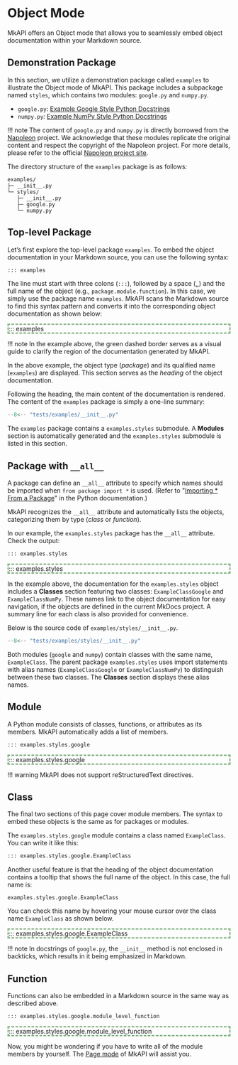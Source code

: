 # Object Mode

MkAPI offers an Object mode that allows you to seamlessly
embed object documentation within your Markdown source.

## Demonstration Package

In this section, we utilize a demonstration package called
`examples` to illustrate the Object mode of MkAPI.
This package includes a subpackage named `styles`, which contains
two modules: `google.py` and `numpy.py`.

- `google.py`: [Example Google Style Python Docstrings][google]
- `numpy.py`: [Example NumPy Style Python Docstrings][numpy]

!!! note
    The content of `google.py` and `numpy.py` is directly borrowed
    from the [Napoleon][napoleon] project.
    We acknowledge that these modules replicate the original content
    and respect the copyright of the Napoleon project.
    For more details, please refer to the official
    [Napoleon project site][napoleon].

[napoleon]: https://sphinxcontrib-napoleon.readthedocs.io/en/latest/
[google]: https://sphinxcontrib-napoleon.readthedocs.io/en/latest/example_google.html
[numpy]: https://sphinxcontrib-napoleon.readthedocs.io/en/latest/example_numpy.html

The directory structure of the `examples` package is as follows:

```text
examples/
├─ __init__.py
└─ styles/
   ├─ __init__.py
   ├─ google.py
   └─ numpy.py
```

## Top-level Package

Let’s first explore the top-level package `examples`.
To embed the object documentation in your Markdown source,
you can use the following syntax:

```markdown
::: examples
```

The line must start with three colons (`:::`), followed by a
space (<code>&blank;</code>) and the full name of the object
(e.g., `package.module.function`).
In this case, we simply use the package name `examples`.
MkAPI scans the Markdown source to find this syntax pattern
and converts it into the corresponding object documentation
as shown below:

<div markdown="1" style="border: 3px dashed #22772288;">
::: examples
</div>

!!! note
    In the example above, the green dashed border serves as a visual
    guide to clarify the region of the documentation generated by MkAPI.

In the above example,
the object type (*package*) and its qualified name (`examples`)
are displayed.
This section serves as the *heading* of the object documentation.

Following the heading, the main content of the documentation is rendered.
The content of the `examples` package is simply a one-line summary:

```python title="examples/__init__.py"
--8<-- "tests/examples/__init__.py"
```

The `examples` package contains a `examples.styles` submodule.
A **Modules** section is automatically generated and the `examples.styles` submodule
is listed in this section.

## Package with `__all__`

A package can define an `__all__` attribute to specify which
names should be imported when `from package import *` is used.
(Refer to "[Importing * From a Package][1]" in the Python documentation.)

[1]: https://docs.python.org/3/tutorial/modules.html#importing-from-a-package

MkAPI recognizes the `__all__` attribute and automatically lists the objects,
categorizing them by type (*class* or *function*).

In our example, the `examples.styles` package has the `__all__` attribute.
Check the output:

```markdown
::: examples.styles
```

<div markdown="1" style="border: 3px dashed #22772288;">
::: examples.styles
</div>

In the example above, the documentation for the `examples.styles`
object includes a **Classes** section featuring two classes:
`ExampleClassGoogle` and `ExampleClassNumPy`.
These names link to the object documentation for easy navigation,
if the objects are defined in the current MkDocs project.
A summary line for each class is also provided for convenience.

Below is the source code of `examples/styles/__init__.py`.

```python title="examples/styles/__init__.py"
--8<-- "tests/examples/styles/__init__.py"
```

Both modules (`google` and `numpy`) contain classes with the same name,
`ExampleClass`.
The parent package `examples.styles` uses import statements with alias names
(`ExampleClassGoogle` or `ExampleClassNumPy`) to distinguish between these two classes.
The **Classes** section displays these alias names.

## Module

A Python module consists of classes, functions, or attributes as its members.
MkAPI automatically adds a list of members.

```markdown
::: examples.styles.google
```

<div markdown="1" style="border: 3px dashed #22772288;">
::: examples.styles.google
</div>

!!! warning
    MkAPI does not support reStructuredText directives.

## Class

The final two sections of this page cover module members.
The syntax to embed these objects is the same as for packages or modules.

The `examples.styles.google` module contains a class
named `ExampleClass`. You can write it like this:

```markdown
::: examples.styles.google.ExampleClass
```

Another useful feature is that the heading of the object documentation
contains a tooltip that shows the full name of the object.
In this case, the full name is:

    examples.styles.google.ExampleClass

You can check this name by hovering your mouse cursor over the
class name `ExampleClass` as shown below.

<div markdown="1" style="border: 3px dashed #22772288;">
::: examples.styles.google.ExampleClass
</div>

!!! note
    In docstrings of `google.py`, the `__init__` method is not enclosed in backticks,
    which results in it being emphasized in Markdown.

## Function

Functions can also be embedded in a Markdown source
in the same way as described above.

```markdown
::: examples.styles.google.module_level_function
```

<div markdown="1" style="border: 3px dashed #22772288;">
::: examples.styles.google.module_level_function
</div>

Now, you might be wondering if you have to write all of the
module members by yourself.
The [Page mode](page.md) of MkAPI will assist you.

